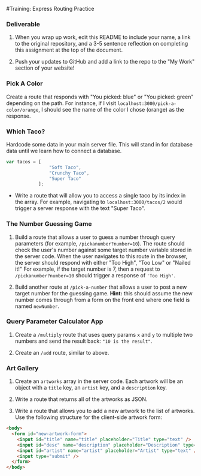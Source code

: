 #Training: Express Routing Practice

### Deliverable

1. When you wrap up work, edit this README to include your name, a link to the original repository, and a 3-5 sentence reflection on completing this assignment at the top of the document.

1. Push your updates to GitHub and add a link to the repo to the "My Work" section of your website!

### Pick A Color
Create a route that responds with "You picked: blue" or "You picked: green" depending on the path. For instance, if I visit `localhost:3000/pick-a-color/orange`, I should see the name of the color I chose (orange) as the response.

### Which Taco?

Hardcode some data in your main server file. This will stand in for database data until we learn how to connect a database.

``` javascript
var tacos = [
                "Soft Taco",
                "Crunchy Taco",
                "Super Taco"
            ];
```

* Write a route that will allow you to access a single taco by its index in the array. For example, navigating to `localhost:3000/tacos/2` would trigger a server response with the text "Super Taco".

### The Number Guessing Game

1. Build a route that allows a user to guess a number through query parameters (for example, `/pickanumber?number=10`).  The route should check the user's number against some target number variable stored in the server code. When the user navigates to this route in the browser, the server should respond with either "Too High", "Too Low" or "Nailed it!" For example, if the target number is 7, then a request to  `/pickanumber?number=10` should trigger a response of `'Too High'`.

1. Build another route at `/pick-a-number` that allows a user to post a new target number for the guessing game.  **Hint:** this should assume the new number comes through from a form on the front end where one field is named `newNumber`.


### Query Parameter Calculator App

1. Create a `/multiply` route that uses query params `x` and `y` to multiple two numbers and send the result back: `"10 is the result"`.

2.  Create an `/add` route, similar to above.



### Art Gallery

1. Create an `artworks` array in the server code.  Each artwork will be an object with a `title` key, an `artist` key, and a `description` key.

2. Write a route that returns all of the artworks as JSON.

3. Write a route that allows you to add a new artwork to the list of artworks. Use the following structure for the client-side artwork form:

```html
<body>
  <form id="new-artwork-form">
    <input id="title" name="title" placeholder="Title" type="text" />
    <input id="desc" name="description" placeholder="Description" type="text" />
    <input id="artist" name="artist" placeholder="Artist" type="text" />
    <input type="submit" />
  </form>
</body>
```
